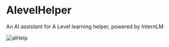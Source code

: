 # AlevelHelper
An AI assistant for A Level learning helper, powered by InternLM

![alHelp](https://github.com/user-attachments/assets/a29baf4b-3cb8-4103-a1ec-a0864c3ac6ab)
